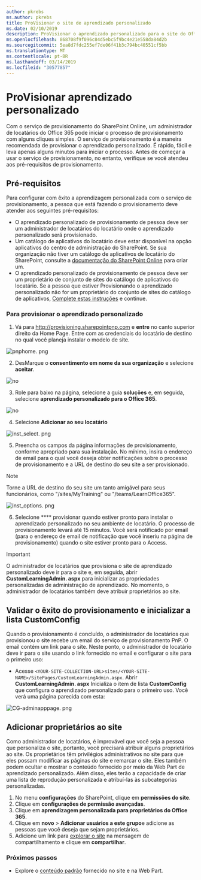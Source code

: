 ```yaml
---
author: pkrebs
ms.author: pkrebs
title: ProVisionar o site de aprendizado personalizado
ms.date: 02/10/2019
description: ProVisionar o aprendizado personalizado para o site do Office 365 por meio do mecanismo de provisionamento do SharePoint
ms.openlocfilehash: 868708f9f096c84d5ebc5f9bc4e21e558da84d2b
ms.sourcegitcommit: 5ea8d7fdc255ef7de06f41b3c794bc40551cf5bb
ms.translationtype: MT
ms.contentlocale: pt-BR
ms.lasthandoff: 03/14/2019
ms.locfileid: "30577857"
---
```

# <a name="provision-custom-learning"></a>ProVisionar aprendizado personalizado 

Com o serviço de provisionamento do SharePoint Online, um administrador de locatários do Office 365 pode iniciar o processo de provisionamento com alguns cliques simples. O serviço de provisionamento é a maneira recomendada de provisionar o aprendizado personalizado. É rápido, fácil e leva apenas alguns minutos para iniciar o processo. Antes de começar a usar o serviço de provisionamento, no entanto, verifique se você atendeu aos pré-requisitos de provisionamento.

## <a name="prerequisites"></a>Pré-requisitos
 
Para configurar com êxito a aprendizagem personalizada com o serviço de provisionamento, a pessoa que está fazendo o provisionamento deve atender aos seguintes pré-requisitos: 
 
- O aprendizado personalizado de provisionamento de pessoa deve ser um administrador de locatários do locatário onde o aprendizado personalizado será provisionado.  
- Um catálogo de aplicativos do locatário deve estar disponível na opção aplicativos do centro de administração do SharePoint. Se sua organização não tiver um catálogo de aplicativos de locatário do SharePoint, consulte a [documentação do SharePoint Online](https://docs.microsoft.com/en-us/sharepoint/use-app-catalog) para criar um.  
- O aprendizado personalizado de provisionamento de pessoa deve ser um proprietário de conjunto de sites do catálogo de aplicativos do locatário. Se a pessoa que estiver Provisionando o aprendizado personalizado não for um proprietário do conjunto de sites do catálogo de aplicativos, [Complete estas instruções](addappadmin.md) e continue. 

### <a name="to-provision-custom-learning"></a>Para provisionar o aprendizado personalizado

1. Vá para http://provisioning.sharepointpnp.com e **entre** no canto superior direito da Home Page.  Entre com as credenciais do locatário de destino no qual você planeja instalar o modelo de site.

![pnphome. png](media/inst_signin.png)

2. DesMarque o **consentimento em nome da sua organização** e selecione **aceitar**.

![no](media/inst_perms.png)

3. Role para baixo na página, selecione a guia **soluções** e, em seguida, selecione **aprendizado personalizado para o Office 365**. 

![no](media/inst_select.png)

4. Selecione **Adicionar ao seu locatário**

![inst_select. png](media/inst_add.png)

5. Preencha os campos da página informações de provisionamento, conforme apropriado para sua instalação. No mínimo, insira o endereço de email para o qual você deseja obter notificações sobre o processo de provisionamento e a URL de destino do seu site a ser provisionado.  
> [!NOTE]
> Torne a URL de destino do seu site um tanto amigável para seus funcionários, como "/sites/MyTraining" ou "/teams/LearnOffice365".

![inst_options. png](media/inst_options.png)

6. Selecione **** provisionar quando estiver pronto para instalar o aprendizado personalizado no seu ambiente de locatário.  O processo de provisionamento levará até 15 minutos. Você será notificado por email (para o endereço de email de notificação que você inseriu na página de provisionamento) quando o site estiver pronto para o Access. 

> [!IMPORTANT]
> O administrador de locatários que provisiona o site de aprendizado personalizado deve ir para o site e, em seguida, abrir **CustomLearningAdmin. aspx** para inicializar as propriedades personalizadas de administração de aprendizado. No momento, o administrador de locatários também deve atribuir proprietários ao site. 

## <a name="validate-provisioning-success-and-initialize-the-customconfig-list"></a>Validar o êxito do provisionamento e inicializar a lista CustomConfig

Quando o provisionamento é concluído, o administrador de locatários que provisionou o site recebe um email do serviço de provisionamento PnP. O email contém um link para o site. Neste ponto, o administrador de locatário deve ir para o site usando o link fornecido no email e configurar o site para o primeiro uso:

- Acesse `<YOUR-SITE-COLLECTION-URL>sites/<YOUR-SITE-NAME>/SitePages/CustomLearningAdmin.aspx`. Abrir **CustomLearningAdmin. aspx** Inicializa o item de lista **CustomConfig** que configura o aprendizado personalizado para o primeiro uso. Você verá uma página parecida com esta:

![CG-adminapppage. png](media/cg-adminapppage.png)

## <a name="add-owners-to-site"></a>Adicionar proprietários ao site
Como administrador de locatários, é improvável que você seja a pessoa que personaliza o site, portanto, você precisará atribuir alguns proprietários ao site. Os proprietários têm privilégios administrativos no site para que eles possam modificar as páginas do site e remarcar o site. Eles também podem ocultar e mostrar o conteúdo fornecido por meio da Web Part de aprendizado personalizado. Além disso, eles terão a capacidade de criar uma lista de reprodução personalizada e atribuí-las às subcategorias personalizadas.  

1. No menu **configurações** do SharePoint, clique em **permissões do site**.
2. Clique em **configurações de permissão avançadas**.
3. Clique em **aprendizagem personalizada para proprietários do Office 365**.
4. Clique em **novo** > **Adicionar usuários a este grupo**e adicione as pessoas que você deseja que sejam proprietários. 
5. Adicione um link para [explorar o site](custom_exploresite.md) na mensagem de compartilhamento e clique em **compartilhar**.

### <a name="next-steps"></a>Próximos passos
- Explore o [conteúdo padrão](custom_exploresite.md) fornecido no site e na Web Part.
